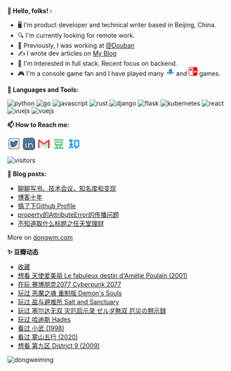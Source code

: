 **👋 Hello, folks! :**

* 🖥  I'm product developer and technical writer based in Beijing, China.
* 🔍 I'm currently looking for remote work.
* 💼 Previously, I was working at <a href="https://github.com/douban" target="_blank">@Douban</a>
* ✍️  I wrote dev articles on <a href="https://www.dongwm.com" target="_blank">My Blog</a>
* 🧐 I'm Interested in full stack. Recent focus on backend.
* 🎮 I'm a console game fan and I have played many <img src="https://raw.githubusercontent.com/dongweiming/dongweiming/master/assets/ps4.svg" alt="ps4" width="20" height="20"/> and <img src="https://raw.githubusercontent.com/dongweiming/dongweiming/master/assets/nintendoswitch.svg" alt="switch" width="20" height="20"/>  games.

**🌈 Languages and Tools:**

<p align="left">
<img src="https://devicons.github.io/devicon/devicon.git/icons/python/python-original.svg" alt="python" width="40" height="40"/>
<img src="https://devicons.github.io/devicon/devicon.git/icons/go/go-original.svg" alt="go" width="40" height="40"/>
<img src="https://devicons.github.io/devicon/devicon.git/icons/javascript/javascript-original.svg" alt="javascript" width="40" height="40"/>
<img src="https://devicons.github.io/devicon/devicon.git/icons/rust/rust-plain.svg" alt="rust" width="40" height="40"/>
<img src="https://devicons.github.io/devicon/devicon.git/icons/django/django-original.svg" alt="django" width="40" height="40"/>
<img src="https://www.vectorlogo.zone/logos/pocoo_flask/pocoo_flask-icon.svg" alt="flask" width="40" height="40"/>
<img src="https://www.vectorlogo.zone/logos/kubernetes/kubernetes-icon.svg" alt="kubernetes" width="40" height="40"/>
<img src="https://devicons.github.io/devicon/devicon.git/icons/react/react-original-wordmark.svg" alt="react" width="40" height="40"/>
<img src="https://devicons.github.io/devicon/devicon.git/icons/vuejs/vuejs-original-wordmark.svg" alt="vuejs" width="40" height="40"/>
<img src="https://devicons.github.io/devicon/devicon.git/icons/linux/linux-original.svg" alt="vuejs" width="40" height="40"/>
</p>

**📫 How to Reach me:**

<p align="left">
<a href="https://twitter.com/dongweiming" target="blank"><img align="center" src="https://raw.githubusercontent.com/dongweiming/dongweiming/master/assets/twitter.svg" alt="dongweiming" height="30" width="30" /></a>
<a href="https://linkedin.com/in/dongweiming" target="blank"><img align="center" src="https://raw.githubusercontent.com/dongweiming/dongweiming/master/assets/linkedin.svg" alt="dongweiming" height="30" width="30" /></a>
<a href="mailto:ciici123@gmail.com" target="blank"><img align="center" src="https://raw.githubusercontent.com/dongweiming/dongweiming/master/assets/gmail.svg" alt="Gmail" height="30" width="30" /></a>
<a href="https://www.douban.com/people/62943420" target="blank"><img align="center" src="https://raw.githubusercontent.com/dongweiming/dongweiming/master/assets/douban.svg" style="color: #007722" alt="Douban" height="30" width="30" /></a>
<a href="https://www.zhihu.com/people/dongweiming" target="blank"><img align="center" src="https://raw.githubusercontent.com/dongweiming/dongweiming/master/assets/zhihu.svg" style="color: #0084FF" alt="Zhihu" height="30" width="30" /></a>
</p>

<p align="left">
<img src="https://visitor-badge.laobi.icu/badge?page_id=dongweiming.dongweiming" alt="visitors"/>
</p>

**📝 Blog posts:**

<!-- BLOG-POST-LIST:START -->
- [聊聊写书、技术会议、知名度和变现](https://www.dongwm.com/post/talk-about-writebook-and-something/)
- [博客十年](https://www.dongwm.com/post/ten-years/)
- [搞了下Github  Profile](https://www.dongwm.com/post/custom-github-profile/)
- [property的AttributeError的传播问题](https://www.dongwm.com/post/attributeerror-propagation/)
- [不知道取什么标题之任天堂理财](https://www.dongwm.com/post/nintendo-financing/)
<!-- BLOG-POST-LIST:END -->
More on <a href="https://www.dongwm.com" target="blank">dongwm.com</a>

**✨ 豆瓣动态**

<!-- DOUBAN-ACTIVITIES:START -->
- [收藏 ](https://www.douban.com/people/62943420/status/3407026596/)
- [想看 天使爱美丽 Le fabuleux destin d'Amélie Poulain‎ (2001)](https://www.douban.com/people/62943420/status/3290175065/)
- [在玩 赛博朋克2077 Cyberpunk 2077](https://www.douban.com/people/62943420/status/3209179689/)
- [玩过 恶魔之魂 重制版 Demon's Souls](https://www.douban.com/people/62943420/status/3198396019/)
- [玩过 盐与避难所 Salt and Sanctuary](https://www.douban.com/people/62943420/status/3196994983/)
- [玩过 塞尔达无双 灾厄启示录 ゼルダ無双 厄災の黙示録](https://www.douban.com/people/62943420/status/3182871957/)
- [玩过 哈迪斯 Hades](https://www.douban.com/people/62943420/status/3136212857/)
- [看过 小武‎ (1998)](https://www.douban.com/people/62943420/status/3079902362/)
- [看过 雾山五行‎ (2020)](https://www.douban.com/people/62943420/status/3076136652/)
- [想看 第九区 District 9‎ (2009)](https://www.douban.com/people/62943420/status/3074526320/)
<!-- DOUBAN-ACTIVITIES:END -->

<p align="left">
<img align="left" src="https://github-readme-stats.vercel.app/api/top-langs/?username=dongweiming&layout=compact&hide=html" alt="dongweiming" />
</p>
